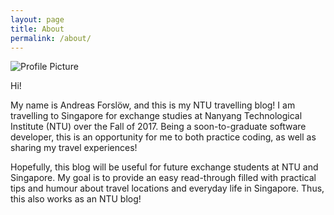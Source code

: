 ```yaml
---
layout: page
title: About
permalink: /about/
---
```


![Profile Picture](https://lh3.googleusercontent.com/7DU1qcdTNTkZay_lfz4VJsiUjhR_6-dhTrpNp3F49YoHGZMpCmwVRU_XSvuyQALBnsiy1YG2VckGFV6F7XoBcNnmWD0XIP0kcylIKsjCvn-k-M5gE7ZO7D_lk-kMexYoZh62MtPehQ)

Hi!

My name is Andreas Forslöw, and this is my NTU travelling blog! I am travelling to Singapore for exchange studies at Nanyang Technological Institute (NTU) over the Fall of 2017. Being a soon-to-graduate software developer, this is an opportunity for me to both practice coding, as well as sharing my travel experiences!

Hopefully, this blog will be useful for future exchange students at NTU and Singapore. My goal is to provide an easy read-through filled with practical tips and humour about travel locations and everyday life in Singapore. Thus, this also works as an NTU blog!
